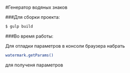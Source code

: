 #Генератор водяных знаков

###Для сборки проекта:

```sh
$ gulp build
```


###Во время работы:

Для отладки параметров в консоли браузера набрать

```sh
watermark.getParams()
```

для полученя параметров